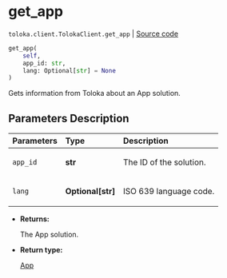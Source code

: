 # get_app
`toloka.client.TolokaClient.get_app` | [Source code](https://github.com/Toloka/toloka-kit/blob/v1.1.1/src/client/__init__.py#L3696)

```python
get_app(
    self,
    app_id: str,
    lang: Optional[str] = None
)
```

Gets information from Toloka about an App solution.

## Parameters Description

| Parameters | Type | Description |
| :----------| :----| :-----------|
`app_id`|**str**|<p>The ID of the solution.</p>
`lang`|**Optional\[str\]**|<p>ISO 639 language code.</p>

* **Returns:**

  The App solution.

* **Return type:**

  [App](toloka.client.app.App.md)
